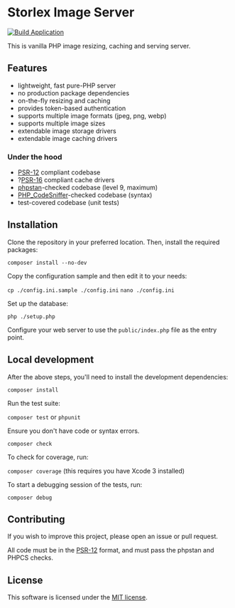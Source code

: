# Storlex Image Server

[![Build Application](https://github.com/dlucian/storlex/actions/workflows/build.yml/badge.svg)](https://github.com/dlucian/storlex/actions/workflows/build.yml)

This is vanilla PHP image resizing, caching and serving server.

## Features

* lightweight, fast pure-PHP server
* no production package dependencies
* on-the-fly resizing and caching
* provides token-based authentication
* supports multiple image formats (jpeg, png, webp)
* supports multiple image sizes
* extendable image storage drivers
* extendable image caching drivers

### Under the hood

* [PSR-12](https://www.php-fig.org/psr/psr-12) compliant codebase
* ?[PSR-16](https://www.php-fig.org/psr/psr-16) compliant cache drivers
* [phpstan](https://phpstan.org/)-checked codebase (level 9, maximum)
* [PHP_CodeSniffer](https://github.com/squizlabs/PHP_CodeSniffer#readme)-checked codebase (syntax)
* test-covered codebase (unit tests)

## Installation

Clone the repository in your preferred location. Then, install the required packages:

`composer install --no-dev`

Copy the configuration sample and then edit it to your needs:

`cp ./config.ini.sample ./config.ini`
`nano ./config.ini`

Set up the database:

`php ./setup.php`

Configure your web server to use the `public/index.php` file as the entry point.

## Local development

After the above steps, you'll need to install the development dependencies:

`composer install`

Run the test suite:

`composer test` or `phpunit`

Ensure you don't have code or syntax errors.

`composer check`

To check for coverage, run:

`composer coverage` (this requires you have Xcode 3 installed)

To start a debugging session of the tests, run:

`composer debug`

## Contributing

If you wish to improve this project, please open an issue or pull request.

All code must be in the [PSR-12](https://www.php-fig.org/psr/psr-12) format,
and must pass the phpstan and PHPCS checks.

## License

This software is licensed under the [MIT license](https://opensource.org/licenses/MIT).
